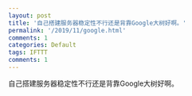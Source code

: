 ```yaml
---
layout: post
title: '自己搭建服务器稳定性不行还是背靠Google大树好啊。'
permalink: '/2019/11/google.html'
comments: 1
categories: Default
tags: IFTTT
comments: 1
---
```

自己搭建服务器稳定性不行还是背靠Google大树好啊。